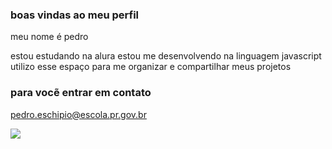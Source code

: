 ### boas vindas ao meu perfil

meu nome é pedro

estou estudando na alura
estou me desenvolvendo na linguagem javascript
utilizo esse espaço para me organizar 
e compartilhar meus projetos

### para vocẽ entrar em contato

pedro.eschipio@escola.pr.gov.br

![](https://media.tenor.com/9NurlfOJ9i8AAAAM/angry-nope.gif)

